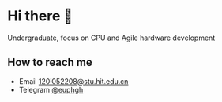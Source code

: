 # Hi there 👋
Undergraduate, focus on CPU and Agile hardware development

## How to reach me

- Email [120l052208@stu.hit.edu.cn](120l052208@stu.hit.edu.cn)
- Telegram [@euphgh](https://t.me/euphgh)
